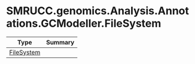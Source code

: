 ﻿
# SMRUCC.genomics.Analysis.Annotations.GCModeller.FileSystem

|Type|Summary|
|----|-------|
|[FileSystem](./FileSystem.md)||

